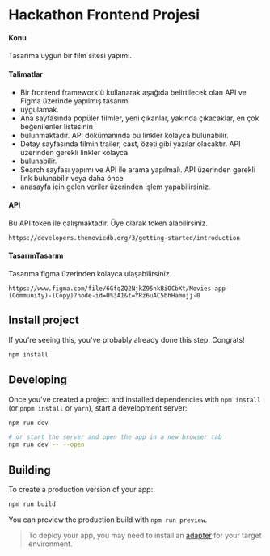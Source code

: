 
# Hackathon Frontend Projesi
#### Konu
Tasarıma uygun bir film sitesi yapımı.
#### Talimatlar
- Bir frontend framework'ü kullanarak aşağıda belirtilecek olan API ve Figma üzerinde yapılmış tasarımı
- uygulamak.
- Ana sayfasında popüler filmler, yeni çıkanlar, yakında çıkacaklar, en çok beğenilenler listesinin
- bulunmaktadır. API dökümanında bu linkler kolayca bulunabilir.
- Detay sayfasında filmin trailer, cast, özeti gibi yazılar olacaktır. API üzerinden gerekli linkler kolayca
- bulunabilir.
- Search sayfası yapımı ve API ile arama yapılmalı. API üzerinden gerekli link bulunabilir veya daha önce
- anasayfa için gelen veriler üzerinden işlem yapabilirsiniz.

#### API
Bu API token ile çalışmaktadır. Üye olarak token alabilirsiniz.
```
https://developers.themoviedb.org/3/getting-started/introduction
```

#### TasarımTasarım
Tasarıma figma üzerinden kolayca ulaşabilirsiniz.
```
https://www.figma.com/file/6GfqZQ2NjkZ95hkBiOCbXt/Movies-app-(Community)-(Copy)?node-id=0%3A1&t=YRz6uAC5bhHamojj-0
```

## Install  project

If you're seeing this, you've probably already done this step. Congrats!

```bash
npm install
```

## Developing

Once you've created a project and installed dependencies with `npm install` (or `pnpm install` or `yarn`), start a development server:

```bash
npm run dev

# or start the server and open the app in a new browser tab
npm run dev -- --open
```

## Building

To create a production version of your app:

```bash
npm run build
```

You can preview the production build with `npm run preview`.

> To deploy your app, you may need to install an [adapter](https://kit.svelte.dev/docs/adapters) for your target environment.
